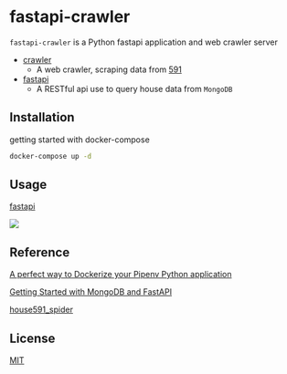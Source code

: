 # fastapi-crawler

`fastapi-crawler` is a Python fastapi application and web crawler server

- [crawler](./crawler)
    - A web crawler, scraping data from [591](https://rent.591.com.tw/)
- [fastapi](./fastapi)
    - A RESTful api use to query house data from `MongoDB`

## Installation

getting started with docker-compose

```bash
docker-compose up -d
```

## Usage

[fastapi](http://0.0.0.0:8000/docs#)

![](https://i.imgur.com/cbDtVAO.png)


## Reference

[A perfect way to Dockerize your Pipenv Python application](https://sourcery.ai/blog/python-docker/)

[Getting Started with MongoDB and FastAPI](https://www.mongodb.com/developer/languages/python/python-quickstart-fastapi/)

[house591_spider](https://blog.jiatool.com/posts/house591_spider/)

## License
[MIT](https://choosealicense.com/licenses/mit/)